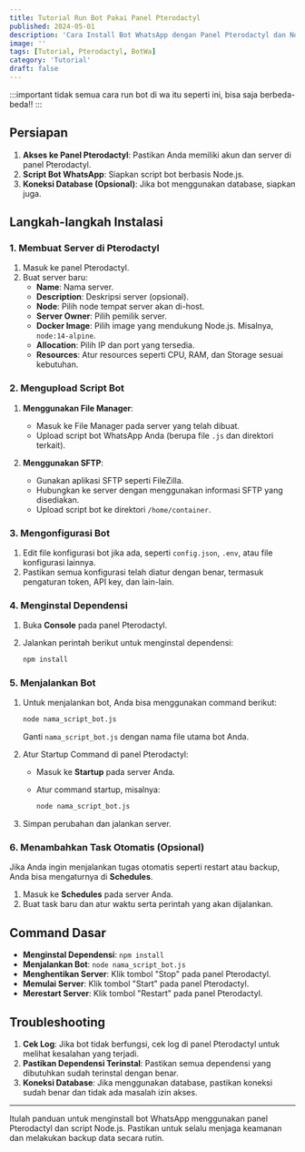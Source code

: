 ```yaml
---
title: Tutorial Run Bot Pakai Panel Pterodactyl
published: 2024-05-01
description: 'Cara Install Bot WhatsApp dengan Panel Pterodactyl dan Node.js'
image: ''
tags: [Tutorial, Pterodactyl, BotWa]
category: 'Tutorial'
draft: false 
---
```


:::important
tidak semua cara run bot di wa itu seperti ini, bisa saja berbeda-beda!!
:::

## Persiapan

1. **Akses ke Panel Pterodactyl**: Pastikan Anda memiliki akun dan server di panel Pterodactyl.
2. **Script Bot WhatsApp**: Siapkan script bot berbasis Node.js.
3. **Koneksi Database (Opsional)**: Jika bot menggunakan database, siapkan juga.

## Langkah-langkah Instalasi

### 1. Membuat Server di Pterodactyl

1. Masuk ke panel Pterodactyl.
2. Buat server baru:
   - **Name**: Nama server.
   - **Description**: Deskripsi server (opsional).
   - **Node**: Pilih node tempat server akan di-host.
   - **Server Owner**: Pilih pemilik server.
   - **Docker Image**: Pilih image yang mendukung Node.js. Misalnya, `node:14-alpine`.
   - **Allocation**: Pilih IP dan port yang tersedia.
   - **Resources**: Atur resources seperti CPU, RAM, dan Storage sesuai kebutuhan.

### 2. Mengupload Script Bot

1. **Menggunakan File Manager**:
   - Masuk ke File Manager pada server yang telah dibuat.
   - Upload script bot WhatsApp Anda (berupa file `.js` dan direktori terkait).

2. **Menggunakan SFTP**:
   - Gunakan aplikasi SFTP seperti FileZilla.
   - Hubungkan ke server dengan menggunakan informasi SFTP yang disediakan.
   - Upload script bot ke direktori `/home/container`.

### 3. Mengonfigurasi Bot

1. Edit file konfigurasi bot jika ada, seperti `config.json`, `.env`, atau file konfigurasi lainnya.
2. Pastikan semua konfigurasi telah diatur dengan benar, termasuk pengaturan token, API key, dan lain-lain.

### 4. Menginstal Dependensi

1. Buka **Console** pada panel Pterodactyl.
2. Jalankan perintah berikut untuk menginstal dependensi:

   ```bash
   npm install
   ```

### 5. Menjalankan Bot

1. Untuk menjalankan bot, Anda bisa menggunakan command berikut:

   ```bash
   node nama_script_bot.js
   ```

   Ganti `nama_script_bot.js` dengan nama file utama bot Anda.

2. Atur Startup Command di panel Pterodactyl:

   - Masuk ke **Startup** pada server Anda.
   - Atur command startup, misalnya:

     ```bash
     node nama_script_bot.js
     ```

3. Simpan perubahan dan jalankan server.

### 6. Menambahkan Task Otomatis (Opsional)

Jika Anda ingin menjalankan tugas otomatis seperti restart atau backup, Anda bisa mengaturnya di **Schedules**.

1. Masuk ke **Schedules** pada server Anda.
2. Buat task baru dan atur waktu serta perintah yang akan dijalankan.

## Command Dasar

- **Menginstal Dependensi**: `npm install`
- **Menjalankan Bot**: `node nama_script_bot.js`
- **Menghentikan Server**: Klik tombol "Stop" pada panel Pterodactyl.
- **Memulai Server**: Klik tombol "Start" pada panel Pterodactyl.
- **Merestart Server**: Klik tombol "Restart" pada panel Pterodactyl.

## Troubleshooting

1. **Cek Log**: Jika bot tidak berfungsi, cek log di panel Pterodactyl untuk melihat kesalahan yang terjadi.
2. **Pastikan Dependensi Terinstal**: Pastikan semua dependensi yang dibutuhkan sudah terinstal dengan benar.
3. **Koneksi Database**: Jika menggunakan database, pastikan koneksi sudah benar dan tidak ada masalah izin akses.

---

Itulah panduan untuk menginstall bot WhatsApp menggunakan panel Pterodactyl dan script Node.js. Pastikan untuk selalu menjaga keamanan dan melakukan backup data secara rutin.
